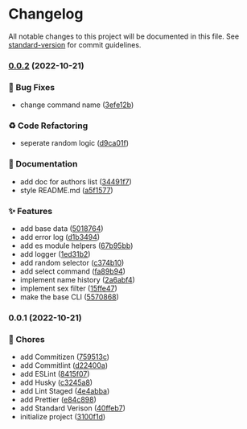 # Changelog

All notable changes to this project will be documented in this file. See [standard-version](https://github.com/conventional-changelog/standard-version) for commit guidelines.

### [0.0.2](https://github.com/remvze/authors/compare/v0.0.1...v0.0.2) (2022-10-21)


### 🐛 Bug Fixes

* change command name ([3efe12b](https://github.com/remvze/authors/commit/3efe12b3bf0cd2d3003223e1526d3b70ab9ce888))


### ♻️ Code Refactoring

* seperate random logic ([d9ca01f](https://github.com/remvze/authors/commit/d9ca01f26011765f1b23a42a04e141a4aab93f41))


### 📝 Documentation

* add doc for authors list ([34491f7](https://github.com/remvze/authors/commit/34491f74fad25a0019184e5498ecc1d49f079438))
* style README.md ([a5f1577](https://github.com/remvze/authors/commit/a5f157777787fb680c6355f6a830f2efb3b3047f))


### ✨ Features

* add base data ([5018764](https://github.com/remvze/authors/commit/50187641a64ab20093b71f14e7e9a4c1a34e52a6))
* add error log ([d1b3494](https://github.com/remvze/authors/commit/d1b3494de253d5aae08521faeb76abf0a5a2e9de))
* add es module helpers ([67b95bb](https://github.com/remvze/authors/commit/67b95bb4f5524a750303e4710b12713ecd7e44ee))
* add logger ([1ed31b2](https://github.com/remvze/authors/commit/1ed31b22c4fd3f3f35c7fc476d9da9daac2d6ea4))
* add random selector ([c374b10](https://github.com/remvze/authors/commit/c374b10c7962e063370a9e625f7a827fac79fe7b))
* add select command ([fa89b94](https://github.com/remvze/authors/commit/fa89b94c9f25d8cbea6bce148acd05d71ec64057))
* implement name history ([2a6abf4](https://github.com/remvze/authors/commit/2a6abf4ba253825b5e62fd1292637e9262f1552d))
* implement sex filter ([15ffe47](https://github.com/remvze/authors/commit/15ffe47b15b3512edaeec6db0d3d45032dc9e8cd))
* make the base CLI ([5570868](https://github.com/remvze/authors/commit/5570868ba55d2ea8fefe0c93737375f45c78a14d))

### 0.0.1 (2022-10-21)


### 🚚 Chores

* add Commitizen ([759513c](https://github.com/remvze/authors/commit/759513c823929285ea6b2664d0c53aad691c73e5))
* add Commitlint ([d22400a](https://github.com/remvze/authors/commit/d22400aa55ce864185090ac8539df67d5f0f43a6))
* add ESLint ([8415f07](https://github.com/remvze/authors/commit/8415f0792e108b8caa9fe398b92b69d7caad83b9))
* add Husky ([c3245a8](https://github.com/remvze/authors/commit/c3245a870d6af8c36cc9ba84a1ef51515f3d471b))
* add Lint Staged ([4e4abba](https://github.com/remvze/authors/commit/4e4abba15af790ad57c3c2ef63001194bba638ff))
* add Prettier ([e84c898](https://github.com/remvze/authors/commit/e84c89841ebf13eb3ebeb8541ed51d2820d7704a))
* add Standard Verison ([40ffeb7](https://github.com/remvze/authors/commit/40ffeb7a0e67a855e7504ab4863264a429271527))
* initialize project ([3100f1d](https://github.com/remvze/authors/commit/3100f1ddd3df07042d0c01688c015371587db4cc))
